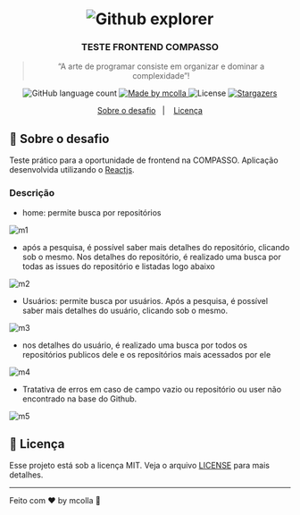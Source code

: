 <h1 align="center">
    <img alt="Github explorer" src="https://user-images.githubusercontent.com/668531/102298148-5eb70e80-3f2f-11eb-87af-1362037aace0.jpg"/>
</h1>

<h3 align="center">
  TESTE FRONTEND COMPASSO
</h3>

<blockquote align="center">“A arte de programar consiste em organizar e dominar a complexidade”!</blockquote>

<p align="center">
  <img alt="GitHub language count" src="https://img.shields.io/github/languages/count/mcolla/api-github-interview?color=%2304D361">
  
  <a href="#">
    <img alt="Made by mcolla" src="https://img.shields.io/badge/made%20by-mcolla-%2304D361">
  </a>

  <img alt="License" src="https://img.shields.io/badge/license-MIT-%2304D361">

  <a href="https://github.com/mcolla/api-github-interview/stargazers">
    <img alt="Stargazers" src="https://img.shields.io/github/stars/mcolla/api-github-interview?style=social">
  </a>
</p>

<p align="center">
  <a href="#sobre-o-desafio">Sobre o desafio</a>&nbsp;&nbsp;&nbsp;|&nbsp;&nbsp;&nbsp;
  <a href="#memo-licença">Licença</a>
</p>

## :rocket: Sobre o desafio

Teste prático para a oportunidade de frontend na COMPASSO. 
Aplicação desenvolvida utilizando o [Reactjs](https://pt-br.reactjs.org/).

### Descrição

- home: permite busca por repositórios
<img alt="m1" src="https://user-images.githubusercontent.com/668531/102303723-9aa3a100-3f3a-11eb-8349-ab2aef6cc838.jpg">


- após a pesquisa, é possível saber mais detalhes do repositório, clicando sob o mesmo. Nos detalhes do repositório, é realizado uma busca por todas as issues do repositório e listadas logo abaixo
<img alt="m2" src="https://user-images.githubusercontent.com/668531/102304082-5bc21b00-3f3b-11eb-8dbb-267ac80db521.jpg">

- Usuários: permite busca por usuários. Após a pesquisa, é possível saber mais detalhes do usuário, clicando sob o mesmo.
<img alt="m3" src="https://user-images.githubusercontent.com/668531/102304184-9b890280-3f3b-11eb-9d9d-62a66b90f8c3.jpg">

- nos detalhes do usuário, é realizado uma busca por todos os repositórios publicos dele e os repositórios mais acessados por ele
<img alt="m4" src="https://user-images.githubusercontent.com/668531/102304216-b3608680-3f3b-11eb-9148-eec45c84cf17.jpg">

- Tratativa de erros em caso de campo vazio ou repositório ou user não encontrado na base do Github.
<img alt="m5" src="https://user-images.githubusercontent.com/668531/102304260-cd9a6480-3f3b-11eb-9322-af5e2ce6f5ce.jpg">

## :memo: Licença

Esse projeto está sob a licença MIT. Veja o arquivo [LICENSE](LICENSE.md) para mais detalhes.

---

Feito com ♥ by mcolla :wave: 
